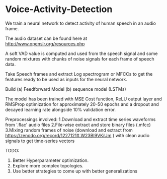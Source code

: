 # Voice-Activity-Detection
We train a neural network to detect activity of human speech in an audio frame. 

The audio dataset can be found here at http://www.openslr.org/resources.php 

A soft VAD value is computed and used from the speech signal and some random mixtures with chunks of noise signals for each frame of speech data.

Take Speech frames and extract Log spectrogram or MFCCs to get the features ready to be used as inputs for the neural network.

Build 
(a) Feedforward Model
(b) sequence model (LSTMs)

The model has been trained with MSE Cost function, ReLU output layer and RMSProp optimization for approximately 20-50 epochs and a dropout and decayed learning rate alongside 10% validation error. 

Preprocessings involved: 
 1.Download and extract time series waveforms from '.flac' audio files
 2.File-wise extract and store binary files (.mfcc)
 3.Mixing random frames of noise (download and extract from  https://zenodo.org/record/1227121#.W23BI9VKiUm ) with clean audio signals to get time-series vectors

TODO: 
1. Better Hyperparameter optimization. 
2. Explore more complex topologies. 
3. Use better strategies to come up with better generalizations

